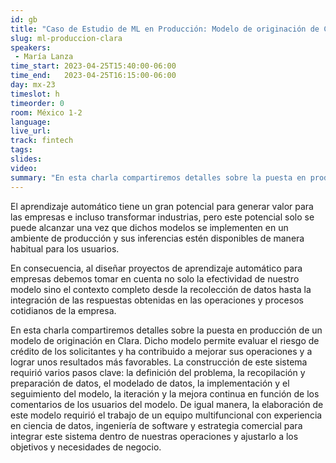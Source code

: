 ```yaml
---
id: gb
title: "Caso de Estudio de ML en Producción: Modelo de originación de Clara"
slug: ml-produccion-clara
speakers:
 - María Lanza
time_start: 2023-04-25T15:40:00-06:00
time_end:   2023-04-25T16:15:00-06:00
day: mx-23
timeslot: h
timeorder: 0
room: México 1-2
language: 
live_url: 
track: fintech
tags:
slides: 
video: 
summary: "En esta charla compartiremos detalles sobre la puesta en producción de un modelo de originación en Clara. Dicho modelo permite evaluar el riesgo de crédito de los solicitantes y ha contribuido a mejorar sus operaciones y a lograr unos resultados más favorables."
---
```


El aprendizaje automático tiene un gran potencial para generar valor para las empresas e incluso transformar industrias, pero este potencial solo se puede alcanzar una vez que dichos modelos se implementen en un ambiente de producción y sus inferencias estén disponibles de manera habitual para los usuarios.

En consecuencia, al diseñar proyectos de aprendizaje automático para empresas debemos tomar en cuenta no solo la efectividad de nuestro modelo sino el contexto completo desde la recolección de datos hasta la integración de las respuestas obtenidas en las operaciones y procesos cotidianos de la empresa. 

En esta charla compartiremos detalles sobre la puesta en producción de un modelo de originación en Clara. Dicho modelo permite evaluar el riesgo de crédito de los solicitantes y ha contribuido a mejorar sus operaciones y a lograr unos resultados más favorables. La construcción de este sistema requirió varios pasos clave: la definición del problema, la recopilación y preparación de datos, el modelado de datos, la implementación y el seguimiento del modelo, la iteración y la mejora continua en función de los comentarios de los usuarios del modelo. De igual manera, la elaboración de este modelo requirió el trabajo de un equipo multifuncional con experiencia en ciencia de datos, ingeniería de software y estrategia comercial para integrar este sistema dentro de nuestras operaciones y ajustarlo a los objetivos y necesidades de negocio.
